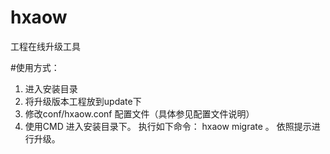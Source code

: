 # hxaow
工程在线升级工具

#使用方式：
1. 进入安装目录
2. 将升级版本工程放到update下
3. 修改conf/hxaow.conf 配置文件（具体参见配置文件说明）
4. 使用CMD 进入安装目录下。 执行如下命令： hxaow migrate 。  依照提示进行升级。   
